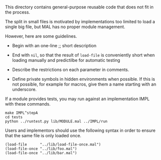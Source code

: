 This directory contains general-purpose reusable code that does not
fit in the process.

The split in small files is motivated by implementations too limited
to load a single big file, but MAL has no proper module management.

However, here are some guidelines.

- Begin with an one-line ;; short description

- End with `nil`, so that the result of `load-file` is conveniently
  short when loading manually and predictilbe for automatic testing

- Describe the restrictions on each parameter in comments.

- Define private symbols in hidden environments when possible. If this
  is not possible, for example for macros, give them a name starting
  with an underscore.

If a module provides tests, you may run against an implementation IMPL
with these commands.
```
make IMPL^stepA
cd tests
python ../runtest.py lib/MODULE.mal ../IMPL/run
```

Users and implementors should use the following syntax in order to
ensure that the same file is only loaded once.

```
(load-file      "../lib/load-file-once.mal")
(load-file-once "../lib/foo.mal")
(load-file-once "../lib/bar.mal")
```
